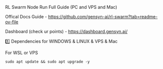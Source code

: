 RL Swarm Node Run Full Guide (PC and VPS and Mac)

Offical Docs Guide - https://github.com/gensyn-ai/rl-swarm?tab=readme-ov-file

Dashboard (check ur points) - https://dashboard.gensyn.ai/

1️⃣ Dependencies for WINDOWS & LINUX & VPS & Mac

For WSL or VPS

```
sudo apt update && sudo apt upgrade -y
```
